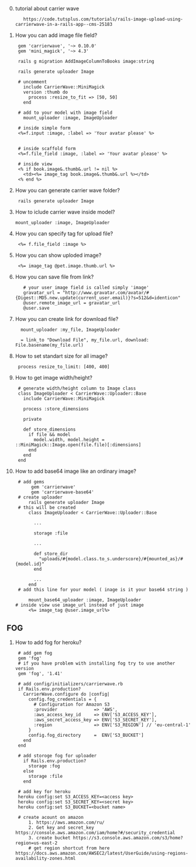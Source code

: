 0. tutorial about carrier wave
    
          https://code.tutsplus.com/tutorials/rails-image-upload-using-carrierwave-in-a-rails-app--cms-25183
1. How you can add image file field?
       
        gem 'carrierwave', '~> 0.10.0'
        gem 'mini_magick', '~> 4.3'
        
        rails g migration AddImageColumnToBooks image:string
        
        rails generate uploader Image
        
        # uncomment
          include CarrierWave::MiniMagick
          version :thumb do
            process :resize_to_fit => [50, 50]
          end
          
        # add to your model with image field
          mount_uploader :image, ImageUploader
        
        # inside simple form 
        <%=f.input :image, :label => 'Your avatar please' %>
        
        
        # inside scaffold form
        <%=f.file_field :image, :label => 'Your avatar please' %>
          
        # inside view
        <% if book.image&.thumb&.url != nil %>
          <td><%= image_tag book.image&.thumb&.url %></td> 
        <% end %>
        
1. How you can generate carrier wave folder?
        
        rails generate uploader Image
2. How to iclude carrier wave inside model?
    
       mount_uploader :image, ImageUploader
3. How you can specify tag for upload file?
    
        <%= f.file_field :image %>
4. How you can show uploded image?
        
        <%= image_tag @pet.image.thumb.url %>
5. How you can save file from link?
    
          # your user image field is called simply 'image'
          gravatar_url = "http://www.gravatar.com/avatar/#{Digest::MD5.new.update(current_user.email)}?s=512&d=identicon"
          @user.remote_image_url = gravatar_url
          @user.save 
6. How you can create link for download file?
        
         mount_uploader :my_file, ImageUploader
         
         = link_to "Download File", my_file.url, download: File.basename(my_file.url)
7. How to set standart size for all image?
        
        process resize_to_limit: [400, 400]

8. How to get image width/height?
    
        # generate width/height column to Image class
        class ImageUploader < CarrierWave::Uploader::Base
          include CarrierWave::MiniMagick

          process :store_dimensions

          private

          def store_dimensions
            if file && model
              model.width, model.height = ::MiniMagick::Image.open(file.file)[:dimensions]
            end
          end
        end
1. How to add base64 image like an ordinary image?
        
        # add gems
             gem 'carrierwave'
             gem 'carrierwave-base64'
        # create uploader
            rails generate uploader Image
        # this will be created
            class ImageUploader < CarrierWave::Uploader::Base

              ...

              storage :file

              ...

              def store_dir
                "uploads/#{model.class.to_s.underscore}/#{mounted_as}/#{model.id}"
              end

              ...
            end
        # add this line for your model ( inage is it your base64 string )
            
            mount_base64_uploader :image, ImageUploader
       # inside view use image_url instead of just image
            <%= image_tag @user.image_url%>
## FOG

1. How to add fog for heroku?

        # add gem fog
        gem 'fog'
        # if you have problem with installing fog try to use another version 
        gem 'fog', '1.41'
        
        # add config/initializers/carrierwave.rb
        if Rails.env.production?
          CarrierWave.configure do |config|
            config.fog_credentials = {
              # Configuration for Amazon S3
              :provider              => 'AWS',
              :aws_access_key_id     => ENV['S3_ACCESS_KEY'],
              :aws_secret_access_key => ENV['S3_SECRET_KEY'],
              :region                => ENV['S3_REGION'] // 'eu-central-1'
            }
            config.fog_directory     =  ENV['S3_BUCKET']
          end
        end
        
        # add storoge fog for uploader
          if Rails.env.production?
            storage :fog
          else
            storage :file
          end
        
        # add key for heroku 
        heroku config:set S3_ACCESS_KEY=<access key>
        heroku config:set S3_SECRET_KEY=<secret key>
        heroku config:set S3_BUCKET=<bucket name>
        
        # create acount on amazon 
            1. https://aws.amazon.com/ru/
            2. Get key and secret_key https://console.aws.amazon.com/iam/home?#/security_credential
            3. create bucket https://s3.console.aws.amazon.com/s3/home?region=us-east-2
            # get region shortcut from here https://docs.aws.amazon.com/AWSEC2/latest/UserGuide/using-regions-availability-zones.html

